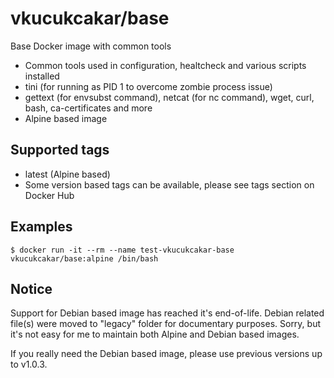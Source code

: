 # vkucukcakar/base

Base Docker image with common tools

* Common tools used in configuration, healtcheck and various scripts installed
* tini (for running as PID 1 to overcome zombie process issue) 
* gettext (for envsubst command), netcat (for nc command), wget, curl, bash, ca-certificates and more
* Alpine based image

## Supported tags

* latest (Alpine based)
* Some version based tags can be available, please see tags section on Docker Hub

## Examples

	$ docker run -it --rm --name test-vkucukcakar-base vkucukcakar/base:alpine /bin/bash

## Notice

Support for Debian based image has reached it's end-of-life.
Debian related file(s) were moved to "legacy" folder for documentary purposes.
Sorry, but it's not easy for me to maintain both Alpine and Debian based images.

If you really need the Debian based image, please use previous versions up to v1.0.3.

